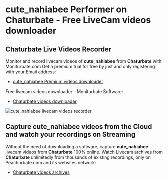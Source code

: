 # cute_nahiabee Performer on Chaturbate - Free LiveCam videos downloader

## Chaturbate Live Videos Recorder

Monitor and record livecam videos of **cute_nahiabee** from **Chaturbate** with Moniturbate.com
Get a premium trial for free by just and only registering with your Email address:
* [cute_nahiabee Premium videos downloader](https://moniturbate.com/request-demo-licence-key.html)

Free livecam videos downloader - Moniturbate Software:
* [Chaturbate videos downloader](https://moniturbate.com/moniturbate-download-software.html)

![cute_nahiabee livecam videos recorder](https://peachurnet.com/templates/moniturbate-software.png)


## Capture cute_nahiabee videos from the Cloud and watch your recordings on Streaming

Without the need of downloading a software, capture **cute_nahiabee** livecam videos from **Chaturbate** 100% online.
Watch Livecam archives from **Chaturbate** unlimitedly from thousands of existing recordings, only on Peachurbate.com and its websites network:
* [Chaturbate videos archives](https://peachurnet.com/)